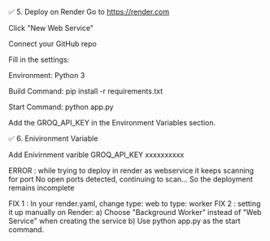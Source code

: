 ✅ 5. Deploy on Render
Go to https://render.com

Click "New Web Service"

Connect your GitHub repo

Fill in the settings:

Environment: Python 3

Build Command: pip install -r requirements.txt

Start Command: python app.py

Add the GROQ_API_KEY in the Environment Variables section.

✅ 6. Enivironment Variable

Add Enivirnment varible 
GROQ_API_KEY             xxxxxxxxxx

ERROR : while trying to deploy in render as webservice it keeps scanning for port
 No open ports detected, continuing to scan...
 So the deployment remains incomplete

 FIX 1 : In your render.yaml, change type: web to type: worker
 FIX 2 : setting it up manually on Render:
          a) Choose "Background Worker" instead of "Web Service" when creating the service
          b) Use python app.py as the start command.
